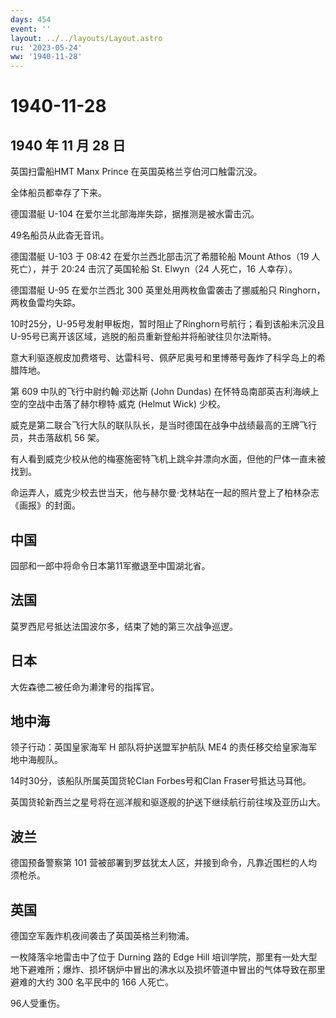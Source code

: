 ```yaml
---
days: 454
event: ''
layout: ../../layouts/Layout.astro
ru: '2023-05-24'
ww: '1940-11-28'
---
```


# 1940-11-28

## 1940 年 11 月 28 日

英国扫雷船HMT Manx Prince 在英国英格兰亨伯河口触雷沉没。

全体船员都幸存了下来。

德国潜艇 U-104 在爱尔兰北部海岸失踪，据推测是被水雷击沉。

49名船员从此杳无音讯。

德国潜艇 U-103 于 08:42 在爱尔兰西北部击沉了希腊轮船 Mount Athos（19
人死亡），并于 20:24 击沉了英国轮船 St. Elwyn（24 人死亡，16 人幸存）。

德国潜艇 U-95 在爱尔兰西北 300 英里处用两枚鱼雷袭击了挪威船只
Ringhorn，两枚鱼雷均失踪。

10时25分，U-95号发射甲板炮，暂时阻止了Ringhorn号航行；看到该船未沉没且U-95号已离开该区域，逃脱的船员重新登船并将船驶往贝尔法斯特。

意大利驱逐舰皮加费塔号、达雷科号、佩萨尼奥号和里博蒂号轰炸了科孚岛上的希腊阵地。

第 609 中队的飞行中尉约翰·邓达斯 (John Dundas)
在怀特岛南部英吉利海峡上空的空战中击落了赫尔穆特·威克 (Helmut Wick)
少校。

威克是第二联合飞行大队的联队队长，是当时德国在战争中战绩最高的王牌飞行员，共击落敌机
56 架。

有人看到威克少校从他的梅塞施密特飞机上跳伞并漂向水面，但他的尸体一直未被找到。

命运弄人，威克少校去世当天，他与赫尔曼·戈林站在一起的照片登上了柏林杂志《画报》的封面。

## 中国

园部和一郎中将命令日本第11军撤退至中国湖北省。

## 法国

莫罗西尼号抵达法国波尔多，结束了她的第三次战争巡逻。

## 日本

大佐森徳二被任命为濑津号的指挥官。

## 地中海

领子行动：英国皇家海军 H 部队将护送盟军护航队 ME4
的责任移交给皇家海军地中海舰队。

14时30分，该船队所属英国货轮Clan Forbes号和Clan Fraser号抵达马耳他。

英国货轮新西兰之星号将在巡洋舰和驱逐舰的护送下继续航行前往埃及亚历山大。

## 波兰

德国预备警察第 101
营被部署到罗兹犹太人区，并接到命令，凡靠近围栏的人均须枪杀。

## 英国

德国空军轰炸机夜间袭击了英国英格兰利物浦。

一枚降落伞地雷击中了位于 Durning 路的 Edge Hill
培训学院，那里有一处大型地下避难所；爆炸、损坏锅炉中冒出的沸水以及损坏管道中冒出的气体导致在那里避难的大约
300 名平民中的 166 人死亡。

96人受重伤。